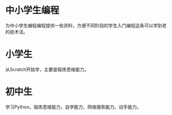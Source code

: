 # 中小学生编程
为中小学生编程编程提供一些资料，方便不同阶段的学生入门编程这条可以学到老的技术活。

# 小学生
从Scratch开始学，主要是锻炼思维能力。

# 初中生
学习Python，锻炼思维能力，自学能力，网络搜索能力，动手能力。
